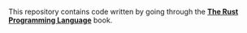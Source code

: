 This repository contains code written by going through the **[The Rust Programming Language](https://doc.rust-lang.org/book/title-page.html)** book.
